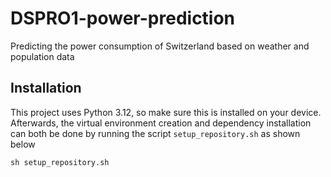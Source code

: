 # DSPRO1-power-prediction

Predicting the power consumption of Switzerland based on weather and population data

## Installation

This project uses Python 3.12, so make sure this is installed on your device.
Afterwards, the virtual environment creation and dependency installation can both
be done by running the script `setup_repository.sh` as shown below

````shell
sh setup_repository.sh
````
